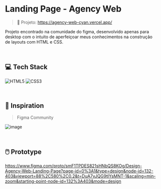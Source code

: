 # Landing Page - Agency Web
> 🔗 Projeto: <https://agency-web-cyan.vercel.app/>

Projeto encontrado na comunidade do figma, desenvolvido apenas para desktop com o intuito de aperfeiçoar meus conhecimentos na construção de layouts com HTML e CSS.

<br>

## 💻 Tech Stack
![HTML5](https://img.shields.io/badge/html5-%23E34F26.svg?style=for-the-badge&logo=html5&logoColor=white) ![CSS3](https://img.shields.io/badge/css3-%231572B6.svg?style=for-the-badge&logo=css3&logoColor=white)
  
<br>

## 🎨 Inspiration
> Figma Community

![image](https://github.com/marcosprofile/AgencyWeb/assets/86635292/b4364722-0e03-429e-b9a9-5c703e50b1f2)

<br>

## 🖱️ Prototype
https://www.figma.com/proto/smF1TPDES821sHNbQS8KOg/Design-Agency-Web-Landing-Page?page-id=0%3A1&type=design&node-id=132-403&viewport=88%2C580%2C0.2&t=DuA7vJQG9tIYsMNT-1&scaling=min-zoom&starting-point-node-id=132%3A403&mode=design

